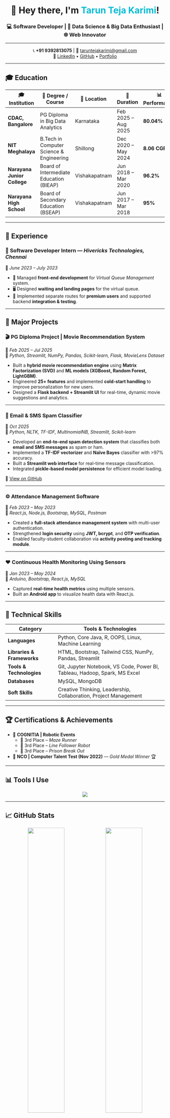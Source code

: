 <!-- Animated Heading -->
<h1 align="center">👋 Hey there, I'm <span style="color:#00bcd4;">Tarun Teja Karimi</span>!</h1>
<h3 align="center">💻 Software Developer | 🎯 Data Science & Big Data Enthusiast | 🌐 Web Innovator</h3>

---

<div align="center">

📞 **+91 9392813075** | 📧 [taruntejakarimi@gmail.com](mailto:taruntejakarimi@gmail.com)  
🔗 [LinkedIn](https://www.linkedin.com/in/tarunteja) • [GitHub](https://github.com/tarunkarimi) • [Portfolio](#)

</div>

---

## 🎓 Education

| 🎓 Institution | 🏫 Degree / Course | 📍 Location | 📆 Duration | 📊 Performance |
|----------------|--------------------|--------------|--------------|----------------|
| **CDAC, Bangalore** | PG Diploma in Big Data Analytics | Karnataka | Feb 2025 – Aug 2025 | **80.04%** |
| **NIT Meghalaya** | B.Tech in Computer Science & Engineering | Shillong | Dec 2020 – May 2024 | **8.06 CGPA** |
| **Narayana Junior College** | Board of Intermediate Education (BIEAP) | Vishakapatnam | Jun 2018 – Mar 2020 | **96.2%** |
| **Narayana High School** | Board of Secondary Education (BSEAP) | Vishakapatnam | Jun 2017 – Mar 2018 | **95%** |

---

## 💼 Experience

### 🧩 **Software Developer Intern** — *Hivericks Technologies, Chennai*  
📅 *June 2023 – July 2023*  

- 🧠 Managed **front-end development** for *Virtual Queue Management* system.  
- 🖥️ Designed **waiting and landing pages** for the virtual queue.  
- 🚀 Implemented separate routes for **premium users** and supported backend **integration & testing**.

---

## 🚀 Major Projects

### 🎬 **PG Diploma Project | Movie Recommendation System**  
📅 *Feb 2025 – Jul 2025*  
🧰 *Python, Streamlit, NumPy, Pandas, Scikit-learn, Flask, MovieLens Dataset*  

- Built a **hybrid movie recommendation engine** using **Matrix Factorization (SVD)** and **ML models (XGBoost, Random Forest, LightGBM)**.  
- Engineered **25+ features** and implemented **cold-start handling** to improve personalization for new users.  
- Designed a **Flask backend + Streamlit UI** for real-time, dynamic movie suggestions and analytics.  

---

### 💌 **Email & SMS Spam Classifier**  
📅 *Oct 2025*  
🧰 *Python, NLTK, TF-IDF, MultinomialNB, Streamlit, Scikit-learn*  

- Developed an **end-to-end spam detection system** that classifies both **email and SMS messages** as spam or ham.  
- Implemented a **TF-IDF vectorizer** and **Naïve Bayes** classifier with >97% accuracy.  
- Built a **Streamlit web interface** for real-time message classification.  
- Integrated **pickle-based model persistence** for efficient model loading.  

🔗 [View on GitHub](https://github.com/tarunkarimi/Email-Sms-Spam-Classifier)

---

### ⚙️ **Attendance Management Software**  
📅 *Feb 2023 – May 2023*  
🧰 *React.js, Node.js, Bootstrap, MySQL, Postman*  

- Created a **full-stack attendance management system** with multi-user authentication.  
- Strengthened **login security** using **JWT, bcrypt**, and **OTP verification**.  
- Enabled faculty-student collaboration via **activity posting and tracking module**.  

---

### ❤️ **Continuous Health Monitoring Using Sensors**  
📅 *Jan 2023 – May 2024*  
🧰 *Arduino, Bootstrap, React.js, MySQL*  

- Captured **real-time health metrics** using multiple sensors.  
- Built an **Android app** to visualize health data with React.js.  

---

## 🧠 Technical Skills

| Category | Tools & Technologies |
|-----------|----------------------|
| **Languages** | Python, Core Java, R, OOPS, Linux, Machine Learning |
| **Libraries & Frameworks** | HTML, Bootstrap, Tailwind CSS, NumPy, Pandas, Streamlit |
| **Tools & Technologies** | Git, Jupyter Notebook, VS Code, Power BI, Tableau, Hadoop, Spark, MS Excel |
| **Databases** | MySQL, MongoDB |
| **Soft Skills** | Creative Thinking, Leadership, Collaboration, Project Management |

---

## 🏆 Certifications & Achievements

- 🥇 **COGNITIA | Robotic Events**
  - 🥈 3rd Place – *Maze Runner*
  - 🥉 3rd Place – *Line Follower Robot*
  - 🥈 3rd Place – *Prison Break Out*  
- 🏅 **NCO | Computer Talent Test (Nov 2022)** — *Gold Medal Winner* 🏆  

---

## 📊 Tools I Use

<p align="center">
  <img src="https://skillicons.dev/icons?i=python,java,react,nodejs,mysql,mongodb,flask,streamlit,pandas,numpy,sklearn,git,vscode,github,postman,powerbi,tableau,aws,azure" />
</p>

---

## 📈 GitHub Stats

<p align="center">
  <img width="48%" src="https://github-readme-stats.vercel.app/api?username=tarunkarimi&show_icons=true&theme=radical" />
  <img width="48%" src="https://github-readme-streak-stats.herokuapp.com/?user=tarunkarimi&theme=radical" />
</p>

<p align="center">
  <img src="https://github-readme-activity-graph.vercel.app/graph?username=tarunkarimi&theme=react-dark" />
</p>

---

## 🌐 Connect with Me

<p align="center">
  <a href="https://linkedin.com/in/tarunteja" target="_blank"><img src="https://img.shields.io/badge/LinkedIn-0A66C2?style=for-the-badge&logo=linkedin&logoColor=white" /></a>
  <a href="mailto:taruntejakarimi@gmail.com"><img src="https://img.shields.io/badge/Gmail-D14836?style=for-the-badge&logo=gmail&logoColor=white" /></a>
  <a href="https://github.com/tarunkarimi"><img src="https://img.shields.io/badge/GitHub-171515?style=for-the-badge&logo=github&logoColor=white" /></a>
</p>

---

⭐ *“Transforming data into intelligence — and intelligence into action.”*
